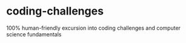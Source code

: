 # coding-challenges
100% human-friendly excursion into coding challenges and computer science fundamentals
